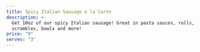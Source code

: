 ```yaml
---
title: Spicy Italian Sausage a la Carte
description: >-
  Get 10oz of our spicy Italian sausage! Great in pasta sauces, rolls,
  scrambles, bowls and more!
price: "9"
serves: "3"
---
```

